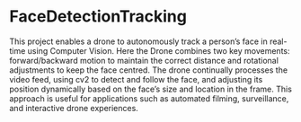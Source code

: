 # FaceDetectionTracking
This project enables a drone to autonomously track a person’s face in real-time using Computer Vision. Here the Drone combines two key movements: forward/backward motion to maintain the correct distance and rotational adjustments to keep the face centred. The drone continually processes the video feed, using cv2 to detect and follow the face, and adjusting its position dynamically based on the face’s size and location in the frame. This approach is useful for applications such as automated filming, surveillance, and interactive drone experiences.
